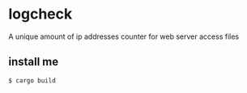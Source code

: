 # logcheck
A unique amount of ip addresses counter for web server access files



## install me
```shell
$ cargo build
```
